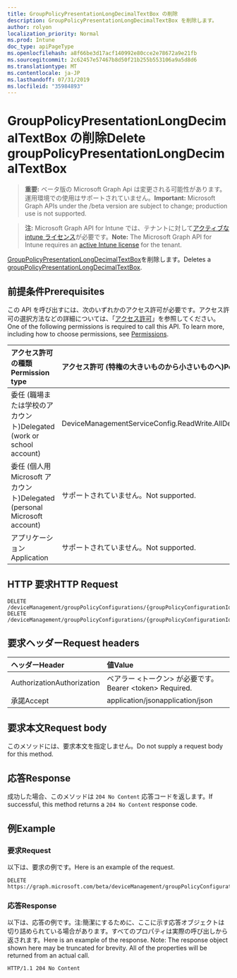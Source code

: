 ```yaml
---
title: GroupPolicyPresentationLongDecimalTextBox の削除
description: GroupPolicyPresentationLongDecimalTextBox を削除します。
author: rolyon
localization_priority: Normal
ms.prod: Intune
doc_type: apiPageType
ms.openlocfilehash: a8f66be3d17acf140992e80cce2e78672a9e21fb
ms.sourcegitcommit: 2c62457e57467b8d50f21b255b553106a9a5d8d6
ms.translationtype: MT
ms.contentlocale: ja-JP
ms.lasthandoff: 07/31/2019
ms.locfileid: "35984893"
---
```

# <a name="delete-grouppolicypresentationlongdecimaltextbox"></a><span data-ttu-id="ad5aa-103">GroupPolicyPresentationLongDecimalTextBox の削除</span><span class="sxs-lookup"><span data-stu-id="ad5aa-103">Delete groupPolicyPresentationLongDecimalTextBox</span></span>

> <span data-ttu-id="ad5aa-104">**重要:** ベータ版の Microsoft Graph Api は変更される可能性があります。運用環境での使用はサポートされていません。</span><span class="sxs-lookup"><span data-stu-id="ad5aa-104">**Important:** Microsoft Graph APIs under the /beta version are subject to change; production use is not supported.</span></span>

> <span data-ttu-id="ad5aa-105">**注:** Microsoft Graph API for Intune では、テナントに対して[アクティブな intune ライセンス](https://go.microsoft.com/fwlink/?linkid=839381)が必要です。</span><span class="sxs-lookup"><span data-stu-id="ad5aa-105">**Note:** The Microsoft Graph API for Intune requires an [active Intune license](https://go.microsoft.com/fwlink/?linkid=839381) for the tenant.</span></span>

<span data-ttu-id="ad5aa-106">[GroupPolicyPresentationLongDecimalTextBox](../resources/intune-grouppolicy-grouppolicypresentationlongdecimaltextbox.md)を削除します。</span><span class="sxs-lookup"><span data-stu-id="ad5aa-106">Deletes a [groupPolicyPresentationLongDecimalTextBox](../resources/intune-grouppolicy-grouppolicypresentationlongdecimaltextbox.md).</span></span>

## <a name="prerequisites"></a><span data-ttu-id="ad5aa-107">前提条件</span><span class="sxs-lookup"><span data-stu-id="ad5aa-107">Prerequisites</span></span>
<span data-ttu-id="ad5aa-p101">この API を呼び出すには、次のいずれかのアクセス許可が必要です。アクセス許可の選択方法などの詳細については、「[アクセス許可](/graph/permissions-reference)」を参照してください。</span><span class="sxs-lookup"><span data-stu-id="ad5aa-p101">One of the following permissions is required to call this API. To learn more, including how to choose permissions, see [Permissions](/graph/permissions-reference).</span></span>

|<span data-ttu-id="ad5aa-110">アクセス許可の種類</span><span class="sxs-lookup"><span data-stu-id="ad5aa-110">Permission type</span></span>|<span data-ttu-id="ad5aa-111">アクセス許可 (特権の大きいものから小さいものへ)</span><span class="sxs-lookup"><span data-stu-id="ad5aa-111">Permissions (from most to least privileged)</span></span>|
|:---|:---|
|<span data-ttu-id="ad5aa-112">委任 (職場または学校のアカウント)</span><span class="sxs-lookup"><span data-stu-id="ad5aa-112">Delegated (work or school account)</span></span>|<span data-ttu-id="ad5aa-113">DeviceManagementServiceConfig.ReadWrite.All</span><span class="sxs-lookup"><span data-stu-id="ad5aa-113">DeviceManagementServiceConfig.ReadWrite.All</span></span>|
|<span data-ttu-id="ad5aa-114">委任 (個人用 Microsoft アカウント)</span><span class="sxs-lookup"><span data-stu-id="ad5aa-114">Delegated (personal Microsoft account)</span></span>|<span data-ttu-id="ad5aa-115">サポートされていません。</span><span class="sxs-lookup"><span data-stu-id="ad5aa-115">Not supported.</span></span>|
|<span data-ttu-id="ad5aa-116">アプリケーション</span><span class="sxs-lookup"><span data-stu-id="ad5aa-116">Application</span></span>|<span data-ttu-id="ad5aa-117">サポートされていません。</span><span class="sxs-lookup"><span data-stu-id="ad5aa-117">Not supported.</span></span>|

## <a name="http-request"></a><span data-ttu-id="ad5aa-118">HTTP 要求</span><span class="sxs-lookup"><span data-stu-id="ad5aa-118">HTTP Request</span></span>
<!-- {
  "blockType": "ignored"
}
-->
``` http
DELETE /deviceManagement/groupPolicyConfigurations/{groupPolicyConfigurationId}/definitionValues/{groupPolicyDefinitionValueId}/presentationValues/{groupPolicyPresentationValueId}/presentation
DELETE /deviceManagement/groupPolicyConfigurations/{groupPolicyConfigurationId}/definitionValues/{groupPolicyDefinitionValueId}/presentationValues/{groupPolicyPresentationValueId}/presentation/definition/presentations/{groupPolicyPresentationId}
```

## <a name="request-headers"></a><span data-ttu-id="ad5aa-119">要求ヘッダー</span><span class="sxs-lookup"><span data-stu-id="ad5aa-119">Request headers</span></span>
|<span data-ttu-id="ad5aa-120">ヘッダー</span><span class="sxs-lookup"><span data-stu-id="ad5aa-120">Header</span></span>|<span data-ttu-id="ad5aa-121">値</span><span class="sxs-lookup"><span data-stu-id="ad5aa-121">Value</span></span>|
|:---|:---|
|<span data-ttu-id="ad5aa-122">Authorization</span><span class="sxs-lookup"><span data-stu-id="ad5aa-122">Authorization</span></span>|<span data-ttu-id="ad5aa-123">ベアラー &lt;トークン&gt; が必要です。</span><span class="sxs-lookup"><span data-stu-id="ad5aa-123">Bearer &lt;token&gt; Required.</span></span>|
|<span data-ttu-id="ad5aa-124">承諾</span><span class="sxs-lookup"><span data-stu-id="ad5aa-124">Accept</span></span>|<span data-ttu-id="ad5aa-125">application/json</span><span class="sxs-lookup"><span data-stu-id="ad5aa-125">application/json</span></span>|

## <a name="request-body"></a><span data-ttu-id="ad5aa-126">要求本文</span><span class="sxs-lookup"><span data-stu-id="ad5aa-126">Request body</span></span>
<span data-ttu-id="ad5aa-127">このメソッドには、要求本文を指定しません。</span><span class="sxs-lookup"><span data-stu-id="ad5aa-127">Do not supply a request body for this method.</span></span>

## <a name="response"></a><span data-ttu-id="ad5aa-128">応答</span><span class="sxs-lookup"><span data-stu-id="ad5aa-128">Response</span></span>
<span data-ttu-id="ad5aa-129">成功した場合、このメソッドは `204 No Content` 応答コードを返します。</span><span class="sxs-lookup"><span data-stu-id="ad5aa-129">If successful, this method returns a `204 No Content` response code.</span></span>

## <a name="example"></a><span data-ttu-id="ad5aa-130">例</span><span class="sxs-lookup"><span data-stu-id="ad5aa-130">Example</span></span>

### <a name="request"></a><span data-ttu-id="ad5aa-131">要求</span><span class="sxs-lookup"><span data-stu-id="ad5aa-131">Request</span></span>
<span data-ttu-id="ad5aa-132">以下は、要求の例です。</span><span class="sxs-lookup"><span data-stu-id="ad5aa-132">Here is an example of the request.</span></span>
``` http
DELETE https://graph.microsoft.com/beta/deviceManagement/groupPolicyConfigurations/{groupPolicyConfigurationId}/definitionValues/{groupPolicyDefinitionValueId}/presentationValues/{groupPolicyPresentationValueId}/presentation
```

### <a name="response"></a><span data-ttu-id="ad5aa-133">応答</span><span class="sxs-lookup"><span data-stu-id="ad5aa-133">Response</span></span>
<span data-ttu-id="ad5aa-p102">以下は、応答の例です。注:簡潔にするために、ここに示す応答オブジェクトは切り詰められている場合があります。すべてのプロパティは実際の呼び出しから返されます。</span><span class="sxs-lookup"><span data-stu-id="ad5aa-p102">Here is an example of the response. Note: The response object shown here may be truncated for brevity. All of the properties will be returned from an actual call.</span></span>
``` http
HTTP/1.1 204 No Content
```






